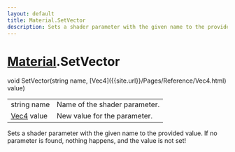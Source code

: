 ```yaml
---
layout: default
title: Material.SetVector
description: Sets a shader parameter with the given name to the provided value. If no parameter is found, nothing happens, and the value is not set!
---
```

# [Material]({{site.url}}/Pages/Reference/Material.html).SetVector

<div class='signature' markdown='1'>
void SetVector(string name, [Vec4]({{site.url}}/Pages/Reference/Vec4.html) value)
</div>

|  |  |
|--|--|
|string name|Name of the shader parameter.|
|[Vec4]({{site.url}}/Pages/Reference/Vec4.html) value|New value for the parameter.|

Sets a shader parameter with the given name to the provided value. If no parameter
is found, nothing happens, and the value is not set!



